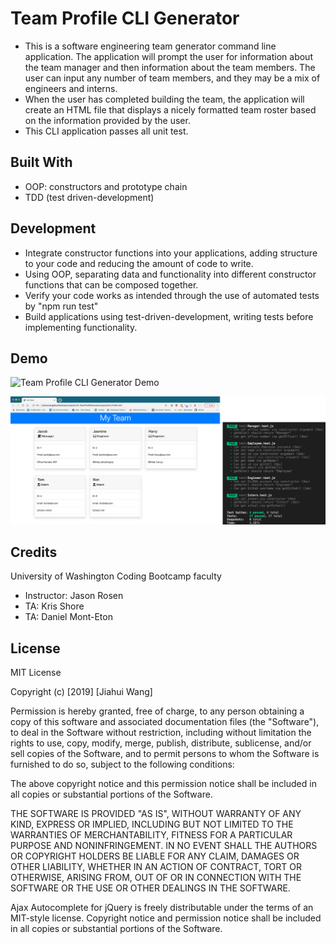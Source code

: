 # Team Profile CLI Generator
* This is a software engineering team generator command line application. The application will prompt the user for information about the team manager and then information about the team members. The user can input any number of team members, and they may be a mix of engineers and interns. 
* When the user has completed building the team, the application will create an HTML file that displays a nicely formatted team roster based on the information provided by the user. 
* This CLI application passes all unit test.

## Built With
* OOP: constructors and prototype chain
* TDD (test driven-development)

## Development
* Integrate constructor functions into your applications, adding structure to your code and reducing the amount of code to write.
* Using OOP, separating data and functionality into different constructor functions that can be composed together.
* Verify your code works as intended through the use of automated tests by "npm run test"
* Build applications using test-driven-development, writing tests before implementing functionality.

## Demo

![Team Profile CLI Generator Demo](demo/team.gif)

![Html generated by application](demo/demo.jpg)

## Credits
University of Washington Coding Bootcamp faculty
* Instructor: Jason Rosen
* TA: Kris Shore
* TA: Daniel Mont-Eton

## License
MIT License

Copyright (c) [2019] [Jiahui Wang]

Permission is hereby granted, free of charge, to any person obtaining a copy
of this software and associated documentation files (the "Software"), to deal
in the Software without restriction, including without limitation the rights
to use, copy, modify, merge, publish, distribute, sublicense, and/or sell
copies of the Software, and to permit persons to whom the Software is
furnished to do so, subject to the following conditions:

The above copyright notice and this permission notice shall be included in all
copies or substantial portions of the Software.

THE SOFTWARE IS PROVIDED "AS IS", WITHOUT WARRANTY OF ANY KIND, EXPRESS OR
IMPLIED, INCLUDING BUT NOT LIMITED TO THE WARRANTIES OF MERCHANTABILITY,
FITNESS FOR A PARTICULAR PURPOSE AND NONINFRINGEMENT. IN NO EVENT SHALL THE
AUTHORS OR COPYRIGHT HOLDERS BE LIABLE FOR ANY CLAIM, DAMAGES OR OTHER
LIABILITY, WHETHER IN AN ACTION OF CONTRACT, TORT OR OTHERWISE, ARISING FROM,
OUT OF OR IN CONNECTION WITH THE SOFTWARE OR THE USE OR OTHER DEALINGS IN THE
SOFTWARE.

Ajax Autocomplete for jQuery is freely distributable under the terms of an MIT-style license. Copyright notice and permission notice shall be included in all copies or substantial portions of the Software.
